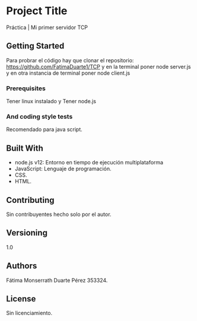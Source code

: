 # Project Title

Práctica | Mi primer servidor TCP

## Getting Started

Para probrar el código hay que clonar el repositorio: 
https://github.com/FatimaDuarte1/TCP y en la terminal poner node server.js y en otra instancia de terminal poner node client.js

### Prerequisites

Tener linux instalado y Tener node.js 

### And coding style tests
Recomendado para java script.

## Built With

* node.js v12: Entorno en tiempo de ejecución multiplataforma
* JavaScript: Lenguaje de programación.
* CSS.
* HTML.

## Contributing

Sin contribuyentes hecho solo por el autor.

## Versioning

1.0

## Authors

Fátima Monserrath Duarte Pérez 353324.

## License

Sin licenciamiento.

